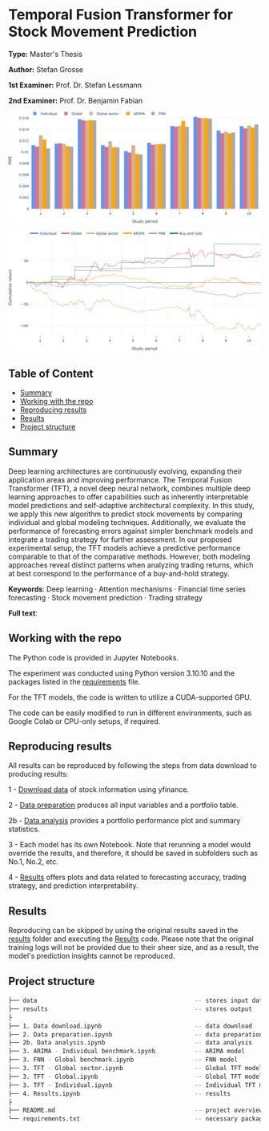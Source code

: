 # Temporal Fusion Transformer for Stock Movement Prediction

**Type:** Master's Thesis

**Author:** Stefan Grosse

**1st Examiner:** Prof. Dr. Stefan Lessmann

**2nd Examiner:** Prof. Dr. Benjamin Fabian

![results](/results/Results1.png)

![results2](/results/Results2.png)

## Table of Content

- [Summary](#Summary)
- [Working with the repo](#Working-with-the-repo)
- [Reproducing results](#Reproducing-results)
- [Results](#Results)
- [Project structure](#Project-structure)

## Summary

Deep learning architectures are continuously evolving, expanding their application areas and improving performance. The Temporal Fusion Transformer (TFT), a novel deep neural network, combines multiple deep learning approaches to offer capabilities such as inherently interpretable model predictions and self-adaptive architectural complexity. In this study, we apply this new algorithm to predict stock movements by comparing individual and global modeling techniques. Additionally, we evaluate the performance of forecasting errors against simpler benchmark models and integrate a trading strategy for further assessment. In our proposed experimental setup, the TFT models achieve a predictive performance comparable to that of the comparative methods. However, both modeling approaches reveal distinct patterns when analyzing trading returns, which at best correspond to the performance of a buy-and-hold strategy.

**Keywords**: Deep learning · Attention mechanisms · Financial time series forecasting · Stock movement prediction · Trading strategy

**Full text**: 

## Working with the repo

The Python code is provided in Jupyter Notebooks.

The experiment was conducted using Python version 3.10.10 and the packages listed in the [requirements](requirements.txt) file.

For the TFT models, the code is written to utilize a CUDA-supported GPU.

The code can be easily modified to run in different environments, such as Google Colab or CPU-only setups, if required.

## Reproducing results

All results can be reproduced by following the steps from data download to producing results:

1 - [Download data](1._Data_download.ipynb) of stock information using yfinance.

2 - [Data preparation](2._Data_preparation.ipynb) produces all input variables and a portfolio table.

2b - [Data analysis](2b._Data_analysis.ipynb) provides a portfolio performance plot and summary statistics.

3 - Each model has its own Notebook. Note that rerunning a model would override the results, and therefore, it should be saved in subfolders such as No.1, No.2, etc.

4 - [Results](4._Results.ipynb) offers plots and data related to forecasting accuracy, trading strategy, and prediction interpretability.

## Results

Reproducing can be skipped by using the original results saved in the [results](results/) folder and executing the [Results](4._Results.ipynb) code. Please note that the original training logs will not be provided due to their sheer size, and as a result, the model's prediction insights cannot be reproduced.

## Project structure

```bash
├── data                                            -- stores input data
├── results                                         -- stores output
├
├── 1. Data download.ipynb                          -- data download
├── 2. Data preparation.ipynb                       -- data preparation
├── 2b. Data analysis.ipynb                         -- data analysis
├── 3. ARIMA - Individual benchmark.ipynb           -- ARIMA model
├── 3. FNN - Global benchmark.ipynb                 -- FNN model
├── 3. TFT - Global sector.ipynb                    -- Global TFT model with static input
├── 3. TFT - Global.ipynb                           -- Global TFT model
├── 3. TFT - Individual.ipynb                       -- Individual TFT model
├── 4. Results.ipynb                                -- results
├
├── README.md                                       -- project overview
└── requirements.txt                                -- necessary packages
```

